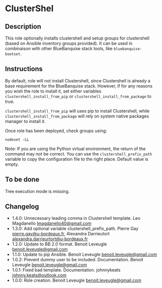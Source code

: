 # ClusterShel

## Description

This role optionally installs clustershell and setup groups for clustershell (based on Ansible inventory groups provided).
It can be used in combinaison with other BlueBanquise stack tools, like `bluebanquise-bootset`.

## Instructions

By default, role will not install Clustershell, since Clustershell is already a base 
requirement for the BlueBanquise stack. However, if for any reasons you wish the role to install it,
set either variables `clustershell_install_from_pip` or `clustershell_install_from_package` to true.

`clustershell_install_from_pip` will uses pip to install Clustershell, while `clustershell_install_from_package` 
will rely on system native packages manager to install it.

Once role has been deployed, check groups using:

```
nodeset -LL
```

Note:
If you are using the Python virtual environment, the return of the command may not be correct.
You can use the `clustershell_prefix_path` variable to copy the configuration file to the right place.
Default value is empty.

## To be done

Tree execution mode is missing.

## Changelog

* 1.4.0: Unnecessary leading comma in Clustershell template. Leo Magdanello <lmagdanello40@gmail.com>
* 1.3.0: Add optional variable clustershell_prefix_path. Pierre Gay <pierre.gay@u-bordeaux.fr>, Alexandra Darrieutort <alexandra.darrieurtort@u-bordeaux.fr>
* 1.2.0: Update to BB 2.0 format. Benoit Leveugle <benoit.leveugle@gmail.com>
* 1.1.0: Update to pip Ansible. Benoit Leveugle <benoit.leveugle@gmail.com>
* 1.0.2: Prevent dummy user to be included. Documentation. Benoit Leveugle <benoit.leveugle@gmail.com>
* 1.0.1: Fixed bad template. Documentation. johnnykeats <johnny.keats@outlook.com>
* 1.0.0: Role creation. Benoit Leveugle <benoit.leveugle@gmail.com> 
